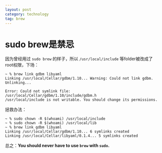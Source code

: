 ```yaml
---
layout: post
category: technology
tag: brew
---
```


sudo brew是禁忌
===

因为曾经用过 `sudo brew` 的样子，所以 `/usr/local/include` 等folder被改成了root权限，下场：

    ~ % brew link gdbm libyaml
    Linking /usr/local/Cellar/gdbm/1.10... Warning: Could not link gdbm. Unlinking...

    Error: Could not symlink file: /usr/local/Cellar/gdbm/1.10/include/gdbm.h
    /usr/local/include is not writable. You should change its permissions.

拯救办法：

    ~ % sudo chown -R $(whoami) /usr/local/include
    ~ % sudo chown -R $(whoami) /usr/local/lib
    ~ % brew link gdbm libyaml
    Linking /usr/local/Cellar/gdbm/1.10... 6 symlinks created
    Linking /usr/local/Cellar/libyaml/0.1.4... 5 symlinks created

总之：**You should never have to use `brew` with `sudo`.**

